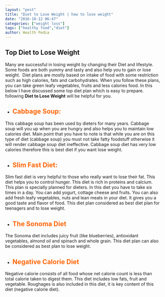 ```yaml
---
layout: "post"
title: "Diet to Lose Weight | how to lose weight"
date: "2016-10-12 06:47"
categories: ["weight loss"]
tags: ["healthy food","diet"]
author: Health Pedia
---
```


## **Top Diet to Lose Weight**

Many are successful in losing weight by changing their Diet and lifestyle. Some foods are both yummy and tasty and also help you to gain or lose weight.  Diet plans are mostly based on intake of food with some restriction such as high calories, fats and carbohydrates. When you follow these plans, you can take green leafy vegetables, fruits and less calories food. In this below I have discussed some top diet plan which is easy to prepare. following **Diet to Lose Weight** will be helpful for you.

*   ## <span style="color: #ff6600;">**Cabbage Soup:**</span>

This cabbage soup has been used by dieters for many years. Cabbage soup will you up when you are hungry and also helps you to maintain low calories diet. Main point that you have to note is that while you are on this type of diet (cabbage soup) you must not take fatty foodstuff otherwise it will render cabbage soup diet ineffective. Cabbage soup diet has very low calories therefore this is best diet if you want lose weight.

*   ## <span style="color: #ff6600;">**Slim Fast Diet:**</span>

Slim fast diet is very helpful to those who really want to lose their fat. This diet helps you to control hunger. This diet is rich in proteins and calcium. This plan is specially planned for dieters. In this diet you have to take six times in a day. You can add yogurt, cottage cheese and fruits. You can also add fresh leafy vegetables, nuts and lean meats in your diet. It gives you a good taste and flavor of food. This diet plan considered as best diet plan for teenagers and to lose weight.

*   ## <span style="color: #ff6600;">**The Sonoma Diet**</span>

The Sonoma diet includes juicy fruit (like blueberries), antioxidant vegetables, almond oil and spinach and whole grain. This diet plan can also be considered as best plan to lose weight.

*   ## <span style="color: #ff6600;">**Negative Calorie Diet**</span>

Negative calorie consists of all food whose net calorie count is less than total calorie taken to digest them. This diet includes low fats, fruit and vegetable. Roughages is also included in this diet, it is key content of this diet (negative calorie diet).
